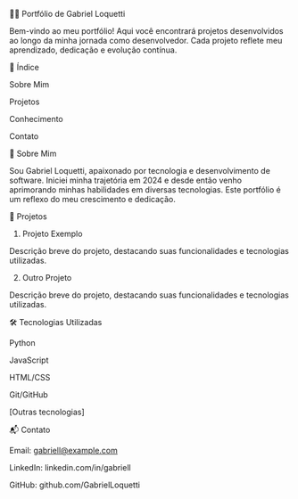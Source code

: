 👨‍💻 Portfólio de Gabriel Loquetti

Bem-vindo ao meu portfólio! Aqui você encontrará projetos desenvolvidos ao longo da minha jornada como desenvolvedor. Cada projeto reflete meu aprendizado, dedicação e evolução contínua.

📌 Índice

Sobre Mim

Projetos

Conhecimento

Contato

👤 Sobre Mim

Sou Gabriel Loquetti, apaixonado por tecnologia e desenvolvimento de software. Iniciei minha trajetória em 2024 e desde então venho aprimorando minhas habilidades em diversas tecnologias. Este portfólio é um reflexo do meu crescimento e dedicação.

📂 Projetos
1. Projeto Exemplo

Descrição breve do projeto, destacando suas funcionalidades e tecnologias utilizadas.

2. Outro Projeto

Descrição breve do projeto, destacando suas funcionalidades e tecnologias utilizadas.

🛠️ Tecnologias Utilizadas

Python

JavaScript

HTML/CSS

Git/GitHub

[Outras tecnologias]

📬 Contato

Email: gabriell@example.com

LinkedIn: linkedin.com/in/gabriell

GitHub: github.com/GabrielLoquetti
